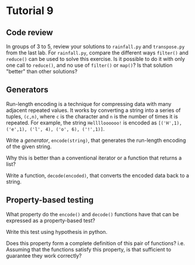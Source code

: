 # Tutorial 9

## Code review

In groups of 3 to 5, review your solutions to `rainfall.py` and `transpose.py` from the last lab. For `rainfall.py`, compare the different ways `filter()` and `reduce()` can be used to solve this exercise. Is it possible to do it with only one call to `reduce()`, and no use of `filter()` or `map()`? Is that solution "better" than other solutions?

## Generators

Run-length encoding is a technique for compressing data with many adjacent repeated values. It works by converting a string into a series of tuples, `(c,n)`, where `c` is the character and `n` is the number of times it is repeated. For example, the string `Helllloooooo!` is encoded as `[('H',1), ('e',1), ('l', 4), ('o', 6), ('!',1)]`.

Write a *generator*, `encode(string)`, that generates the run-length encoding of the given string.

Why this is better than a conventional iterator or a function that returns a list?

Write a function, `decode(encoded)`, that converts the encoded data back to a string.

## Property-based testing

What property do the `encode()` and `decode()` functions have that can be expressed as a property-based test?

Write this test using hypothesis in python.

Does this property form a complete definition of this pair of functions? i.e. Assuming that the functions satisfy this property, is that sufficient to guarantee they work correctly?
